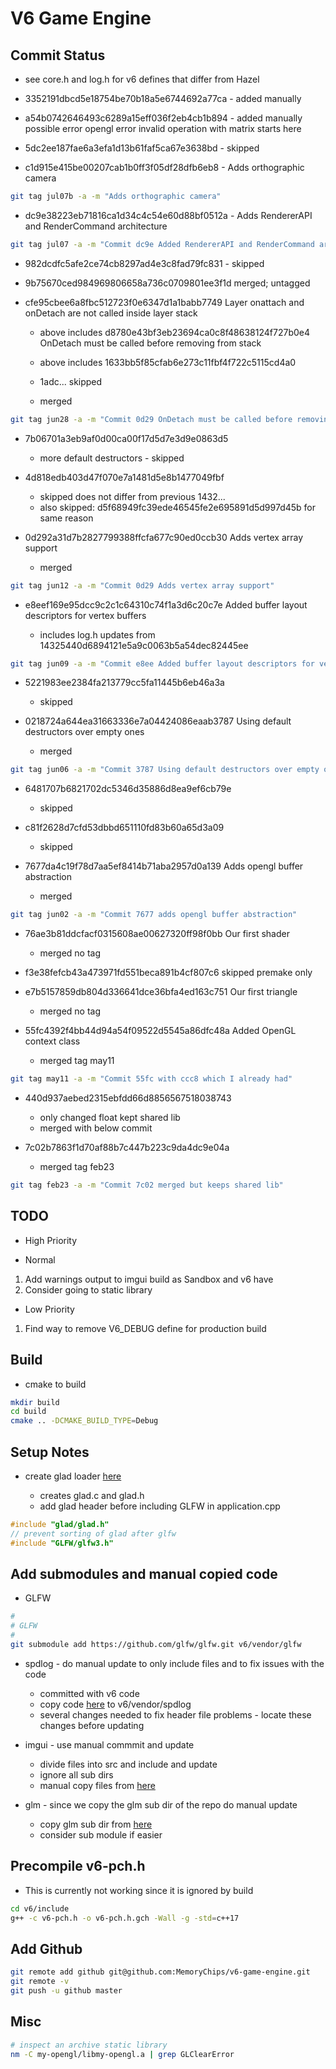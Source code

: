 # V6 Game Engine

## Commit Status

- see core.h and log.h for v6 defines that differ from Hazel

- 3352191dbcd5e18754be70b18a5e6744692a77ca - added manually

- a54b0742646493c6289a15eff036f2eb4cb1b894 - added manually possible error opengl error invalid operation with matrix starts here

- 5dc2ee187fae6a3efa1d13b61faf5ca67e3638bd - skipped

- c1d915e415be00207cab1b0ff3f05df28dfb6eb8 - Adds orthographic camera

```bash
git tag jul07b -a -m "Adds orthographic camera"
```

- dc9e38223eb71816ca1d34c4c54e60d88bf0512a - Adds RendererAPI and RenderCommand architecture

```bash
git tag jul07 -a -m "Commit dc9e Added RendererAPI and RenderCommand architecture"
```

- 982dcdfc5afe2ce74cb8297ad4e3c8fad79fc831 - skipped

- 9b75670ced984969806658a736c0709801ee3f1d merged; untagged

- cfe95cbee6a8fbc512723f0e6347d1a1babb7749 Layer onattach and onDetach are not called inside layer stack

  - above includes d8780e43bf3eb23694ca0c8f48638124f727b0e4 OnDetach must be called before removing from stack

  - above includes 1633bb5f85cfab6e273c11fbf4f722c5115cd4a0

  - 1adc... skipped

  - merged

```bash
git tag jun28 -a -m "Commit 0d29 OnDetach must be called before removing from stack"
```

- 7b06701a3eb9af0d00ca00f17d5d7e3d9e0863d5

  - more default destructors - skipped

- 4d818edb403d47f070e7a1481d5e8b1477049fbf

  - skipped does not differ from previous 1432...
  - also skipped: d5f68949fc39ede46545fe2e695891d5d997d45b for same reason

- 0d292a31d7b2827799388ffcfa677c90ed0ccb30 Adds vertex array support

  - merged

```bash
git tag jun12 -a -m "Commit 0d29 Adds vertex array support"
```

- e8eef169e95dcc9c2c1c64310c74f1a3d6c20c7e Added buffer layout descriptors for vertex buffers

  - includes log.h updates from 14325440d6894121e5a9c0063b5a54dec82445ee

```bash
git tag jun09 -a -m "Commit e8ee Added buffer layout descriptors for vertex buffers"
```

- 5221983ee2384fa213779cc5fa11445b6eb46a3a

  - skipped

- 0218724a644ea31663336e7a04424086eaab3787 Using default destructors over empty ones

  - merged

```bash
git tag jun06 -a -m "Commit 3787 Using default destructors over empty ones"
```

- 6481707b6821702dc5346d35886d8ea9ef6cb79e

  - skipped

- c81f2628d7cfd53dbbd651110fd83b60a65d3a09

  - skipped

- 7677da4c19f78d7aa5ef8414b71aba2957d0a139 Adds opengl buffer abstraction

  - merged

```bash
git tag jun02 -a -m "Commit 7677 adds opengl buffer abstraction"
```

- 76ae3b81ddcfacf0315608ae00627320ff98f0bb Our first shader

  - merged no tag

- f3e38fefcb43a473971fd551beca891b4cf807c6 skipped premake only

- e7b5157859db804d336641dce36bfa4ed163c751 Our first triangle

  - merged no tag

- 55fc4392f4bb44d94a54f09522d5545a86dfc48a Added OpenGL context class

  - merged tag may11

```bash
git tag may11 -a -m "Commit 55fc with ccc8 which I already had"
```

- 440d937aebed2315ebfdd66d8856567518038743

  - only changed float kept shared lib
  - merged with below commit

- 7c02b7863f1d70af88b7c447b223c9da4dc9e04a

  - merged tag feb23

```bash
git tag feb23 -a -m "Commit 7c02 merged but keeps shared lib"
```

## TODO

- High Priority

- Normal

1. Add warnings output to imgui build as Sandbox and v6 have
1. Consider going to static library

- Low Priority

1. Find way to remove V6_DEBUG define for production build

## Build

- cmake to build

```bash
mkdir build
cd build
cmake .. -DCMAKE_BUILD_TYPE=Debug
```

## Setup Notes

- create glad loader [here](https://glad.dav1d.de/)

  - creates glad.c and glad.h
  - add glad header before including GLFW in application.cpp

```c++
#include "glad/glad.h"
// prevent sorting of glad after glfw
#include "GLFW/glfw3.h"
```

## Add submodules and manual copied code

- GLFW

```bash
#
# GLFW
#
git submodule add https://github.com/glfw/glfw.git v6/vendor/glfw
```

- spdlog - do manual update to only include files and to fix issues with the code

  - committed with v6 code
  - copy code [here](https://github.com/gabime/spdlog.git) to v6/vendor/spdlog
  - several changes needed to fix header file problems - locate these changes before updating

- imgui - use manual commmit and update

  - divide files into src and include and update
  - ignore all sub dirs
  - manual copy files from [here](https://github.com/ocornut/imgui)

- glm - since we copy the glm sub dir of the repo do manual update

  - copy glm sub dir from [here](https://github.com/g-truc/glm/tree/master/glm)
  - consider sub module if easier

## Precompile v6-pch.h

- This is currently not working since it is ignored by build

```bash
cd v6/include
g++ -c v6-pch.h -o v6-pch.h.gch -Wall -g -std=c++17
```

## Add Github

```bash
git remote add github git@github.com:MemoryChips/v6-game-engine.git
git remote -v
git push -u github master
```

## Misc

```bash
# inspect an archive static library
nm -C my-opengl/libmy-opengl.a | grep GLClearError
```
